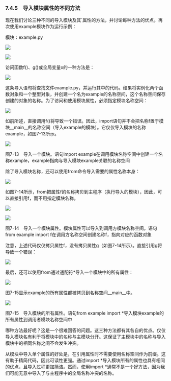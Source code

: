    

### 7.4.5　导入模块属性的不同方法

现在我们讨论三种不同的导入模块及其`属性的方法，并讨论每种方法的优点。再次使用example模块作为运行示例：

模块：example.py

![](0-Assets/Epubook/程序员编程语言经典合集（计算机科学丛书5册套装），javapython编程语言含经典教材龙书《编译原理》%20(Bruce%20Eckel%20%20Alfred%20V.%20Aho%20%20Monica%20S.%20Lam%20etc.)%20(Z-Library)/images/image08739.jpeg)

![](0-Assets/Epubook/程序员编程语言经典合集（计算机科学丛书5册套装），javapython编程语言含经典教材龙书《编译原理》%20(Bruce%20Eckel%20%20Alfred%20V.%20Aho%20%20Monica%20S.%20Lam%20etc.)%20(Z-Library)/images/image08740.jpeg)

访问函数f()、g()或全局变量x的一种方法是：

![](0-Assets/Epubook/程序员编程语言经典合集（计算机科学丛书5册套装），javapython编程语言含经典教材龙书《编译原理》%20(Bruce%20Eckel%20%20Alfred%20V.%20Aho%20%20Monica%20S.%20Lam%20etc.)%20(Z-Library)/images/image08741.jpeg)

这条导入语句将查找文件example.py，并运行其中的代码。结果将实例化两个函数对象和一个整型对象，并创建一个名为example的名称空间，这个名称空间保存创建的对象的名称。为了访问和使用模块属性，必须指定模块名称空间：

![](0-Assets/Epubook/程序员编程语言经典合集（计算机科学丛书5册套装），javapython编程语言含经典教材龙书《编译原理》%20(Bruce%20Eckel%20%20Alfred%20V.%20Aho%20%20Monica%20S.%20Lam%20etc.)%20(Z-Library)/images/image08742.jpeg)

如前所述，直接调用f()将导致一个错误。因此，import语句并不会把名称f置于模块__main__的名称空间（导入example的模块）。它仅仅导入模块的名称example，如图7-13所示。

![](0-Assets/Epubook/程序员编程语言经典合集（计算机科学丛书5册套装），javapython编程语言含经典教材龙书《编译原理》%20(Bruce%20Eckel%20%20Alfred%20V.%20Aho%20%20Monica%20S.%20Lam%20etc.)%20(Z-Library)/images/image08743.jpeg)

图7-13　导入一个模块。语句import example在调用模块名称空间中创建一个名称example，example指向与导入模块example关联的名称空间

除了导入模块名称，还可以使用from命令导入需要的属性名称本身：

![](0-Assets/Epubook/程序员编程语言经典合集（计算机科学丛书5册套装），javapython编程语言含经典教材龙书《编译原理》%20(Bruce%20Eckel%20%20Alfred%20V.%20Aho%20%20Monica%20S.%20Lam%20etc.)%20(Z-Library)/images/image08744.jpeg)

如图7-14所示，from把属性f的名称拷贝到主程序（执行导入的模块），因此，可以直接引用f，而不用指定模块名称。

![](0-Assets/Epubook/程序员编程语言经典合集（计算机科学丛书5册套装），javapython编程语言含经典教材龙书《编译原理》%20(Bruce%20Eckel%20%20Alfred%20V.%20Aho%20%20Monica%20S.%20Lam%20etc.)%20(Z-Library)/images/image08745.jpeg)

![](0-Assets/Epubook/程序员编程语言经典合集（计算机科学丛书5册套装），javapython编程语言含经典教材龙书《编译原理》%20(Bruce%20Eckel%20%20Alfred%20V.%20Aho%20%20Monica%20S.%20Lam%20etc.)%20(Z-Library)/images/image08746.jpeg)

图7-14　导入一个模块属性。模块属性可以导入到调用方模块名称空间。语句from example import f在调用方名称空间创建名称f，指向对应的函数对象

注意，上述代码仅仅拷贝属性f，没有拷贝属性g（如图7-14所示）。直接引用g将导致一个错误：

![](0-Assets/Epubook/程序员编程语言经典合集（计算机科学丛书5册套装），javapython编程语言含经典教材龙书《编译原理》%20(Bruce%20Eckel%20%20Alfred%20V.%20Aho%20%20Monica%20S.%20Lam%20etc.)%20(Z-Library)/images/image08747.jpeg)

最后，还可以使用from通过通配符*导入一个模块中的所有属性：

![](0-Assets/Epubook/程序员编程语言经典合集（计算机科学丛书5册套装），javapython编程语言含经典教材龙书《编译原理》%20(Bruce%20Eckel%20%20Alfred%20V.%20Aho%20%20Monica%20S.%20Lam%20etc.)%20(Z-Library)/images/image08748.jpeg)

图7-15显示example的所有属性都被拷贝到名称空间__main__中。

![](0-Assets/Epubook/程序员编程语言经典合集（计算机科学丛书5册套装），javapython编程语言含经典教材龙书《编译原理》%20(Bruce%20Eckel%20%20Alfred%20V.%20Aho%20%20Monica%20S.%20Lam%20etc.)%20(Z-Library)/images/image08749.jpeg)

图7-15　导入模块的所有属性。语句from example import *导入模块example的所有属性到调用者模块名称空间中

哪种方法最好呢？这是一个很难回答的问题。这三种方法都有其各自的优点。仅仅导入模块名有利于将模块中的名称与主模块分开。这保证了主模块中的名称与导入模块中的相同名称之间不会发生冲突。

从模块中导入单个属性的好处是，在引用属性时不需要使用名称空间作为前缀。这有助于精简代码，因此可读性更强。通过import *导入模块所有的属性也具有相同的优点，且导入过程更加简洁。然而，使用import *通常不是一个好方法，因为我们可能无意中导入了与主程序中的全局名称冲突的名称。